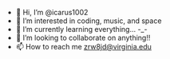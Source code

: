- 👋 Hi, I’m @icarus1002
- 👀 I’m interested in coding, music, and space
- 🌱 I’m currently learning everything... -_-
- 💞️ I’m looking to collaborate on anything!!
- 📫 How to reach me zrw8jd@virginia.edu

<!---
icarus1002/icarus1002 is a ✨ special ✨ repository because its `README.md` (this file) appears on your GitHub profile.
You can click the Preview link to take a look at your changes.
--->
